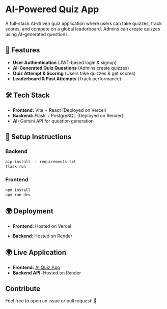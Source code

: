 # AI-Powered Quiz App

A full-stack AI-driven quiz application where users can take quizzes, track scores, and compete on a global leaderboard. Admins can create quizzes using AI-generated questions.

## 🚀 Features
- **User Authentication** (JWT-based login & signup)
- **AI-Generated Quiz Questions** (Admins create quizzes)
- **Quiz Attempt & Scoring** (Users take quizzes & get scores)
- **Leaderboard & Past Attempts** (Track performance)

## 🛠️ Tech Stack
- **Frontend:** Vite + React (Deployed on Vercel)
- **Backend:** Flask + PostgreSQL (Deployed on Render)
- **AI:** Gemini API for question generation

## 🔧 Setup Instructions

### Backend
```bash
pip install -r requirements.txt
flask run
```

### Frontend
```bash
npm install
npm run dev
```

## 🌍 Deployment

- **Frontend**: Hosted on Vercel

- **Backend**: Hosted on Render

## 🌍 Live Application
- **Frontend:** [AI Quiz App](https://ai-quiz-app-gamma.vercel.app/)
- **Backend API:** Hosted on Render

## Contribute
Feel free to open an issue or pull request! 🚀
